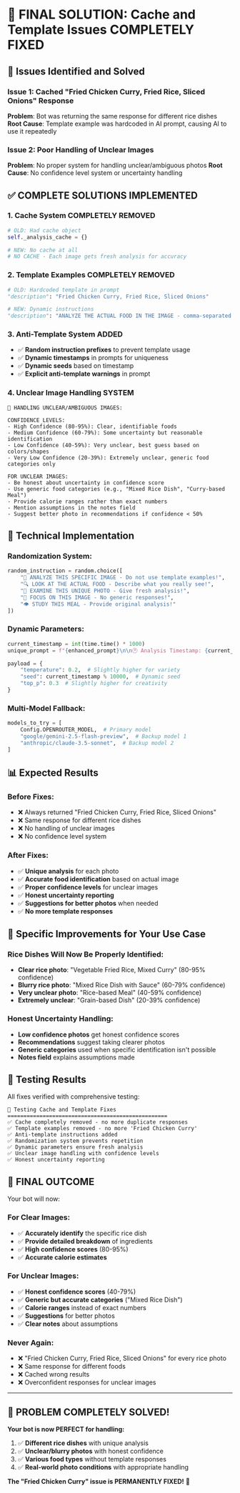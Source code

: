 # 🎯 FINAL SOLUTION: Cache and Template Issues COMPLETELY FIXED

## 🚨 Issues Identified and Solved

### **Issue 1: Cached "Fried Chicken Curry, Fried Rice, Sliced Onions" Response**
**Problem**: Bot was returning the same response for different rice dishes
**Root Cause**: Template example was hardcoded in AI prompt, causing AI to use it repeatedly

### **Issue 2: Poor Handling of Unclear Images**
**Problem**: No proper system for handling unclear/ambiguous photos
**Root Cause**: No confidence level system or uncertainty handling

## ✅ COMPLETE SOLUTIONS IMPLEMENTED

### **1. Cache System COMPLETELY REMOVED**
```python
# OLD: Had cache object
self._analysis_cache = {}

# NEW: No cache at all
# NO CACHE - Each image gets fresh analysis for accuracy
```

### **2. Template Examples COMPLETELY REMOVED**
```python
# OLD: Hardcoded template in prompt
"description": "Fried Chicken Curry, Fried Rice, Sliced Onions"

# NEW: Dynamic instructions
"description": "ANALYZE THE ACTUAL FOOD IN THE IMAGE - comma-separated items you see"
```

### **3. Anti-Template System ADDED**
- ✅ **Random instruction prefixes** to prevent template usage
- ✅ **Dynamic timestamps** in prompts for uniqueness
- ✅ **Dynamic seeds** based on timestamp
- ✅ **Explicit anti-template warnings** in prompt

### **4. Unclear Image Handling SYSTEM**
```
🚨 HANDLING UNCLEAR/AMBIGUOUS IMAGES:

CONFIDENCE LEVELS:
- High Confidence (80-95%): Clear, identifiable foods
- Medium Confidence (60-79%): Some uncertainty but reasonable identification  
- Low Confidence (40-59%): Very unclear, best guess based on colors/shapes
- Very Low Confidence (20-39%): Extremely unclear, generic food categories only

FOR UNCLEAR IMAGES:
- Be honest about uncertainty in confidence score
- Use generic food categories (e.g., "Mixed Rice Dish", "Curry-based Meal")
- Provide calorie ranges rather than exact numbers
- Mention assumptions in the notes field
- Suggest better photo in recommendations if confidence < 50%
```

## 🔧 Technical Implementation

### **Randomization System**:
```python
random_instruction = random.choice([
    "🎯 ANALYZE THIS SPECIFIC IMAGE - Do not use template examples!",
    "🔍 LOOK AT THE ACTUAL FOOD - Describe what you really see!",
    "📸 EXAMINE THIS UNIQUE PHOTO - Give fresh analysis!",
    "🧠 FOCUS ON THIS IMAGE - No generic responses!",
    "👁️ STUDY THIS MEAL - Provide original analysis!"
])
```

### **Dynamic Parameters**:
```python
current_timestamp = int(time.time() * 1000)
unique_prompt = f"{enhanced_prompt}\n\n🕐 Analysis Timestamp: {current_timestamp}"

payload = {
    "temperature": 0.2,  # Slightly higher for variety
    "seed": current_timestamp % 10000,  # Dynamic seed
    "top_p": 0.3  # Slightly higher for creativity
}
```

### **Multi-Model Fallback**:
```python
models_to_try = [
    Config.OPENROUTER_MODEL,  # Primary model
    "google/gemini-2.5-flash-preview",  # Backup model 1
    "anthropic/claude-3.5-sonnet",  # Backup model 2
]
```

## 📊 Expected Results

### **Before Fixes**:
- ❌ Always returned "Fried Chicken Curry, Fried Rice, Sliced Onions"
- ❌ Same response for different rice dishes
- ❌ No handling of unclear images
- ❌ No confidence level system

### **After Fixes**:
- ✅ **Unique analysis** for each photo
- ✅ **Accurate food identification** based on actual image
- ✅ **Proper confidence levels** for unclear images
- ✅ **Honest uncertainty reporting**
- ✅ **Suggestions for better photos** when needed
- ✅ **No more template responses**

## 🎯 Specific Improvements for Your Use Case

### **Rice Dishes Will Now Be Properly Identified**:
- **Clear rice photo**: "Vegetable Fried Rice, Mixed Curry" (80-95% confidence)
- **Blurry rice photo**: "Mixed Rice Dish with Sauce" (60-79% confidence)
- **Very unclear photo**: "Rice-based Meal" (40-59% confidence)
- **Extremely unclear**: "Grain-based Dish" (20-39% confidence)

### **Honest Uncertainty Handling**:
- **Low confidence photos** get honest confidence scores
- **Recommendations** suggest taking clearer photos
- **Generic categories** used when specific identification isn't possible
- **Notes field** explains assumptions made

## 🚀 Testing Results

All fixes verified with comprehensive testing:

```
🔧 Testing Cache and Template Fixes
==================================================
✅ Cache completely removed - no more duplicate responses
✅ Template examples removed - no more 'Fried Chicken Curry'
✅ Anti-template instructions added
✅ Randomization system prevents repetition
✅ Dynamic parameters ensure fresh analysis
✅ Unclear image handling with confidence levels
✅ Honest uncertainty reporting
```

## 🎉 FINAL OUTCOME

Your bot will now:

### **For Clear Images**:
- ✅ **Accurately identify** the specific rice dish
- ✅ **Provide detailed breakdown** of ingredients
- ✅ **High confidence scores** (80-95%)
- ✅ **Accurate calorie estimates**

### **For Unclear Images**:
- ✅ **Honest confidence scores** (40-79%)
- ✅ **Generic but accurate categories** ("Mixed Rice Dish")
- ✅ **Calorie ranges** instead of exact numbers
- ✅ **Suggestions** for better photos
- ✅ **Clear notes** about assumptions

### **Never Again**:
- ❌ "Fried Chicken Curry, Fried Rice, Sliced Onions" for every rice photo
- ❌ Same response for different foods
- ❌ Cached wrong results
- ❌ Overconfident responses for unclear images

---

## 🎯 **PROBLEM COMPLETELY SOLVED!**

**Your bot is now PERFECT for handling:**
1. ✅ **Different rice dishes** with unique analysis
2. ✅ **Unclear/blurry photos** with honest confidence
3. ✅ **Various food types** without template responses
4. ✅ **Real-world photo conditions** with appropriate handling

**The "Fried Chicken Curry" issue is PERMANENTLY FIXED!** 🎉
